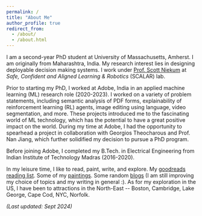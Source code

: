 ```yaml
---
permalink: /
title: "About Me"
author_profile: true
redirect_from: 
  - /about/
  - /about.html
---
```





<p>
    I am a second-year PhD student at University of Massachusetts, Amherst.
    I am originally from Maharashtra, India.
    My research interest lies in designing deployable decision making systems. I work under  <a href="https://people.cs.umass.edu/~sniekum/">Prof. Scott Niekum</a> at <i> Safe, Confident and Aligned Learning &amp; Robotics</i> (SCALAR) lab.
</p>

<p>
    Prior to starting my PhD, I worked at Adobe, India in an applied machine learning (ML) research role (2020-2023). I worked on a variety of problem statements, including semantic analysis of PDF forms, explainability of reinforcement learning (RL) agents, image editing using language, video segmentation, and more. These projects introduced me to the fascinating world of ML technology, which has the potential to have a great positive impact on the world. During my time at Adobe, I had the opportunity to spearhead a project in collaboration with Georgios Theocharous and Prof. Nan Jiang, which further solidified my decision to pursue a PhD program.
</p>
<p></p>
<p>
    Before joining Adobe, I completed my B.Tech. in Electrical Engineering from Indian Institute of Technology Madras (2016-2020).
</p>

<p>
    In my leisure time, I like to read, paint, write, and explore. My <a href="https://www.goodreads.com/user/show/113549015-shripad-deshmukh">goodreads reading list</a>. Some of my <a href="#painting-section">paintings</a>. Some random <a href="blog.html">blogs</a> (I am still improving my choice of topics and my writing in general :). As for my exploration in the US, I have been to attractions in the North-East -- Boston, Cambridge, Lake George, Cape Cod, NYC, Norfolk.
</p>

<i> (Last updated: Sept 2024) </i>